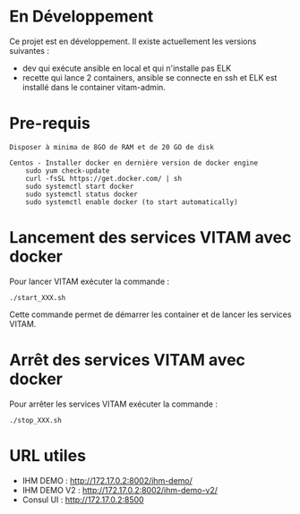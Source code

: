 # En Développement
Ce projet est en développement.
Il existe actuellement les versions suivantes :
 * dev qui exécute ansible en local et qui n'installe pas ELK
 * recette qui lance 2 containers, ansible se connecte en ssh et ELK est installé dans le container vitam-admin.

# Pre-requis
    Disposer à minima de 8GO de RAM et de 20 GO de disk

    Centos - Installer docker en dernière version de docker engine
        sudo yum check-update
        curl -fsSL https://get.docker.com/ | sh
        sudo systemctl start docker
        sudo systemctl status docker
        sudo systemctl enable docker (to start automatically)

# Lancement des services VITAM avec docker
Pour lancer VITAM exécuter la commande :

    ./start_XXX.sh

Cette commande permet de démarrer les container et de lancer les services VITAM.


# Arrêt des services VITAM avec docker

Pour arrêter les services VITAM exécuter la commande :

    ./stop_XXX.sh

# URL utiles

 * IHM DEMO : http://172.17.0.2:8002/ihm-demo/
 * IHM DEMO V2 : http://172.17.0.2:8002/ihm-demo-v2/
 * Consul UI : http://172.17.0.2:8500
